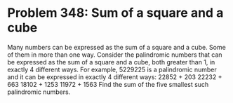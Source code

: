 # Problem 348: Sum of a square and a cube
Many numbers can be expressed as the sum of a square and a cube. Some of
them in more than one way. Consider the palindromic numbers that can be
expressed as the sum of a square and a cube, both greater than 1, in
exactly 4 different ways. For example, 5229225 is a palindromic number
and it can be expressed in exactly 4 different ways: 22852 + 203 22232 +
663 18102 + 1253 11972 + 1563 Find the sum of the five smallest such
palindromic numbers.
